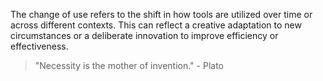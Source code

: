 

The change of use refers to the shift in how tools are utilized over time or across different contexts. This can reflect a creative adaptation to new circumstances or a deliberate innovation to improve efficiency or effectiveness.

> "Necessity is the mother of invention." - Plato

